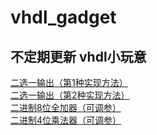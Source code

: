 # vhdl_gadget
## 不定期更新 vhdl小玩意

[二选一输出（第1种实现方法）](https://github.com/polarHide/vhdl-gadget/blob/master/mux21a.vhd)  
[二选一输出（第2种实现方法）](https://github.com/polarHide/vhdl-gadget/blob/master/mux21b.vhd)  
[二进制8位全加器（可调参）](https://github.com/polarHide/vhdl-gadget/blob/master/adder8b.vhd)  
[二进制4位乘法器（可调参）](https://github.com/polarHide/vhdl-gadget/blob/master/MULT4B.vhd)  
